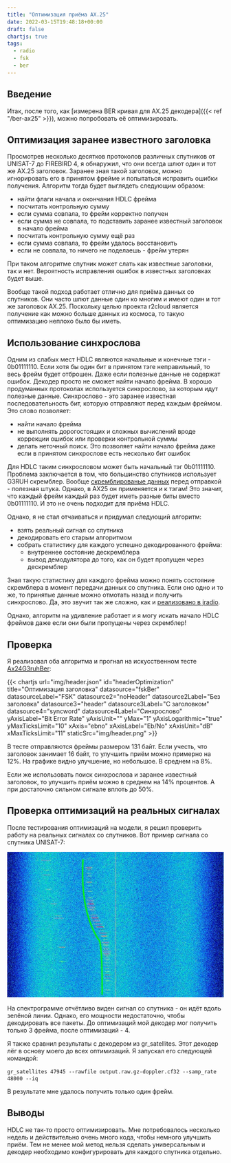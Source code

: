 ```yaml
---
title: "Оптимизация приёма AX.25"
date: 2022-03-15T19:48:18+00:00
draft: false
chartjs: true
tags:
  - radio
  - fsk
  - ber
---
```


## Введение

Итак, после того, как [измерена BER кривая для AX.25 декодера]({{< ref "/ber-ax25" >}}), можно попробовать её оптимизировать. 

## Оптимизация заранее известного заголовка

Просмотрев несколько десятков протоколов различных спутников от UNISAT-7 до FIREBIRD 4, я обнаружил, что они всегда шлют один и тот же AX.25 заголовок. Заранее зная такой заголовок, можно игнорировать его в принятом фрейме и попытаться исправить ошибки получения. Алгоритм тогда будет выглядеть следующим образом:

 * найти флаги начала и окончания HDLC фрейма
 * посчитать контрольную сумму
 * если сумма совпала, то фрейм корректно получен
 * если сумма не совпала, то подставить заранее известный заголовок в начало фрейма
 * посчитать контрольную сумму ещё раз
 * если сумма совпала, то фрейм удалось восстановить
 * если не совпала, то ничего не поделаешь - фрейм утерян
 
При таком алгоритме спутник может слать как известные заголовки, так и нет. Вероятность исправления ошибок в известных заголовках будет выше.

Вообще такой подход работает отлично для приёма данных со спутников. Они часто шлют данные один ко многим и имеют один и тот же заголовок AX.25. Поскольку целью проекта r2cloud является получение как можно больше данных из космоса, то такую оптимизацию неплохо было бы иметь.

## Использование синхрослова

Одним из слабых мест HDLC являются начальные и конечные тэги - 0b01111110. Если хотя бы один бит в принятом тэге неправильный, то весь фрейм будет отброшен. Даже если полезные данные не содержат ошибок. Декодер просто не сможет найти начало фрейма. В хорошо продуманных протоколах используется синхрослово, за которым идут полезные данные. Синхрослово - это заранее известная последовательность бит, которую отправляют перед каждым фреймом. Это слово позволяет:

 * найти начало фрейма
 * не выполнять дорогостоящих и сложных вычислений вроде коррекции ошибок или проверки контрольной суммы
 * делать неточный поиск. Это позволяет найти начало фрейма даже если в принятом синхрослове есть несколько бит ошибок
 
Для HDLC таким синхрословом может быть начальный тэг 0b01111110. Проблема заключается в том, что большинство спутников использует G3RUH скремблер. Вообще [скремблированые данных](https://ru.wikipedia.org/wiki/Скремблер) перед отправкой - полезная штука. Однако, в AX25 он применяется и к тэгам! Это значит, что каждый фрейм каждый раз будет иметь разные биты вместо 0b01111110. И это не очень подходит для приёма HDLC.

Однако, я не стал отчаиваться и придумал следующий алгоритм:

 * взять реальный сигнал со спутника
 * декодировать его старым алгоритмом
 * собрать статистику для каждого успешно декодированного фрейма:
   * внутреннее состояние дескремблера
   * вывод демодулятора до того, как он будет пропущен через дескремблер
   
Зная такую статистику для каждого фрейма можно понять состояние скремблера в момент передачи данных со спутника. Если оно одно и то же, то принятые данные можно отмотать назад и получить синхрослово. Да, это звучит так же сложно, как и [реализовано в jradio](https://github.com/dernasherbrezon/jradio/blob/master/src/main/java/ru/r2cloud/jradio/blocks/HdlcReceiver.java#L164).

Однако, алгоритм на удивление работает и я могу искать начало HDLC фреймов даже если они были пропущены через скремблер!

## Проверка

Я реализовал оба алгоритма и прогнал на искусственном тесте [Ax24G3ruhBer]():

{{< chartjs url="img/header.json" id="headerOptimization" title="Оптимизация заголовка" 
	datasource="fskBer" datasourceLabel="FSK" 
	datasource2="noHeader" datasource2Label="Без заголовка" 
	datasource3="header" datasource3Label="С заголовком"
	datasource4="syncword" datasource4Label="Синхрослово"
	yAxisLabel="Bit Error Rate" yAxisUnit="" yMax="1" yAxisLogarithmic="true" yMaxTicksLimit="10" xAxis="ebno" xAxisLabel="Eb/No" xAxisUnit="dB" xMaxTicksLimit="11" staticSrc="img/header.png" >}}

В тесте отправляются фреймы размером 131 байт. Если учесть, что заголовок занимает 16 байт, то улучшить приём можно примерно на 12%. На графике видно улучшение, но небольшое. В среднем на 8%.

Если же использовать поиск синхрослова и заранее известный заголовок, то улучшить приём можно в среднем на 14% процентов. А при достаточно сильном сигнале вплоть до 50%.

## Проверка оптимизаций на реальных сигналах

После тестирования оптимизаций на модели, я решил проверить работу на реальных сигналах со спутников. Вот пример сигнала со спутника UNISAT-7:

![](img/unisat7.jpg)

На спектрограмме отчётливо виден сигнал со спутника - он идёт вдоль зелёной линии. Однако, его мощности недостаточно, чтобы декодировать все пакеты. До оптимизаций мой декодер мог получить только 3 фрейма, после оптимизаций - 4.

Я также сравнил результаты с декодером из gr_satellites. Этот декодер лёг в основу моего до всех оптимизаций. Я запускал его следующей командой:

```
gr_satellites 47945 --rawfile output.raw.gz-doppler.cf32 --samp_rate 48000 --iq
```

В результате мне удалось получить только один фрейм.

## Выводы

HDLC не так-то просто оптимизировать. Мне потребовалось несколько недель и действительно очень много кода, чтобы немного улучшить приём. Тем не менее мой метод нельзя сделать универсальным и декодер необходимо конфигурировать для каждого спутника отдельно.